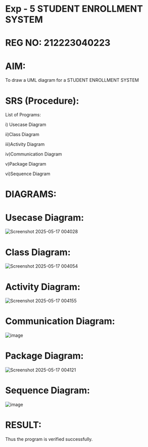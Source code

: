 # Exp - 5 STUDENT ENROLLMENT SYSTEM

# REG NO: 212223040223
# AIM:
To draw a UML diagram for a  STUDENT ENROLLMENT SYSTEM
# SRS (Procedure):
List of Programs:

i) Usecase Diagram


ii)Class Diagram

iii)Activity Diagram

iv)Communication Diagram

v)Package Diagram

vi)Sequence Diagram

# DIAGRAMS:
# Usecase Diagram:

![Screenshot 2025-05-17 004028](https://github.com/user-attachments/assets/833c93aa-6072-4fdd-ad63-88740e2d0dd0)
# Class Diagram:


![Screenshot 2025-05-17 004054](https://github.com/user-attachments/assets/e83c8805-7bf6-488e-9ded-1c62f883b6b4)


# Activity Diagram:

![Screenshot 2025-05-17 004155](https://github.com/user-attachments/assets/bc658310-1e2c-4848-9aab-b4ff81afc1ee)



# Communication Diagram:


![image](https://github.com/user-attachments/assets/87b159e6-13af-49ec-a1c7-1d314980bbe5)


# Package Diagram:

![Screenshot 2025-05-17 004121](https://github.com/user-attachments/assets/f14c1d48-d9e4-4574-8be7-28c163cce1f6)


# Sequence Diagram:

![image](https://github.com/user-attachments/assets/3d22e427-df51-4aa4-a466-d71a0b2155e4)


# RESULT:
Thus the program is verified successfully.
